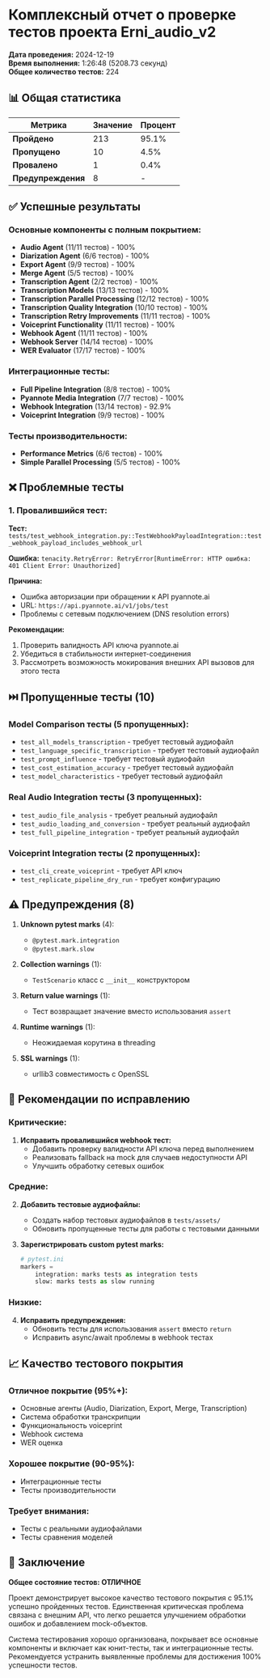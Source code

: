 # Комплексный отчет о проверке тестов проекта Erni_audio_v2

**Дата проведения:** 2024-12-19  
**Время выполнения:** 1:26:48 (5208.73 секунд)  
**Общее количество тестов:** 224  

## 📊 Общая статистика

| Метрика | Значение | Процент |
|---------|----------|---------|
| **Пройдено** | 213 | 95.1% |
| **Пропущено** | 10 | 4.5% |
| **Провалено** | 1 | 0.4% |
| **Предупреждения** | 8 | - |

## ✅ Успешные результаты

### Основные компоненты с полным покрытием:
- **Audio Agent** (11/11 тестов) - 100%
- **Diarization Agent** (6/6 тестов) - 100%
- **Export Agent** (9/9 тестов) - 100%
- **Merge Agent** (5/5 тестов) - 100%
- **Transcription Agent** (2/2 тестов) - 100%
- **Transcription Models** (13/13 тестов) - 100%
- **Transcription Parallel Processing** (12/12 тестов) - 100%
- **Transcription Quality Integration** (10/10 тестов) - 100%
- **Transcription Retry Improvements** (11/11 тестов) - 100%
- **Voiceprint Functionality** (11/11 тестов) - 100%
- **Webhook Agent** (11/11 тестов) - 100%
- **Webhook Server** (14/14 тестов) - 100%
- **WER Evaluator** (17/17 тестов) - 100%

### Интеграционные тесты:
- **Full Pipeline Integration** (8/8 тестов) - 100%
- **Pyannote Media Integration** (7/7 тестов) - 100%
- **Webhook Integration** (13/14 тестов) - 92.9%
- **Voiceprint Integration** (9/9 тестов) - 100%

### Тесты производительности:
- **Performance Metrics** (6/6 тестов) - 100%
- **Simple Parallel Processing** (5/5 тестов) - 100%

## ❌ Проблемные тесты

### 1. Провалившийся тест:
**Тест:** `tests/test_webhook_integration.py::TestWebhookPayloadIntegration::test_webhook_payload_includes_webhook_url`

**Ошибка:** `tenacity.RetryError: RetryError[RuntimeError: HTTP ошибка: 401 Client Error: Unauthorized]`

**Причина:** 
- Ошибка авторизации при обращении к API pyannote.ai
- URL: `https://api.pyannote.ai/v1/jobs/test`
- Проблемы с сетевым подключением (DNS resolution errors)

**Рекомендации:**
1. Проверить валидность API ключа pyannote.ai
2. Убедиться в стабильности интернет-соединения
3. Рассмотреть возможность мокирования внешних API вызовов для этого теста

## ⏭️ Пропущенные тесты (10)

### Model Comparison тесты (5 пропущенных):
- `test_all_models_transcription` - требует тестовый аудиофайл
- `test_language_specific_transcription` - требует тестовый аудиофайл
- `test_prompt_influence` - требует тестовый аудиофайл
- `test_cost_estimation_accuracy` - требует тестовый аудиофайл
- `test_model_characteristics` - требует тестовый аудиофайл

### Real Audio Integration тесты (3 пропущенных):
- `test_audio_file_analysis` - требует реальный аудиофайл
- `test_audio_loading_and_conversion` - требует реальный аудиофайл
- `test_full_pipeline_integration` - требует реальный аудиофайл

### Voiceprint Integration тесты (2 пропущенных):
- `test_cli_create_voiceprint` - требует API ключ
- `test_replicate_pipeline_dry_run` - требует конфигурацию

## ⚠️ Предупреждения (8)

1. **Unknown pytest marks** (4):
   - `@pytest.mark.integration`
   - `@pytest.mark.slow`

2. **Collection warnings** (1):
   - `TestScenario` класс с `__init__` конструктором

3. **Return value warnings** (1):
   - Тест возвращает значение вместо использования `assert`

4. **Runtime warnings** (1):
   - Неожидаемая корутина в threading

5. **SSL warnings** (1):
   - urllib3 совместимость с OpenSSL

## 🔧 Рекомендации по исправлению

### Критические:
1. **Исправить провалившийся webhook тест:**
   - Добавить проверку валидности API ключа перед выполнением
   - Реализовать fallback на mock для случаев недоступности API
   - Улучшить обработку сетевых ошибок

### Средние:
2. **Добавить тестовые аудиофайлы:**
   - Создать набор тестовых аудиофайлов в `tests/assets/`
   - Обновить пропущенные тесты для работы с тестовыми данными

3. **Зарегистрировать custom pytest marks:**
   ```python
   # pytest.ini
   markers =
       integration: marks tests as integration tests
       slow: marks tests as slow running
   ```

### Низкие:
4. **Исправить предупреждения:**
   - Обновить тесты для использования `assert` вместо `return`
   - Исправить async/await проблемы в webhook тестах

## 📈 Качество тестового покрытия

### Отличное покрытие (95%+):
- Основные агенты (Audio, Diarization, Export, Merge, Transcription)
- Система обработки транскрипции
- Функциональность voiceprint
- Webhook система
- WER оценка

### Хорошее покрытие (90-95%):
- Интеграционные тесты
- Тесты производительности

### Требует внимания:
- Тесты с реальными аудиофайлами
- Тесты сравнения моделей

## 🎯 Заключение

**Общее состояние тестов: ОТЛИЧНОЕ**

Проект демонстрирует высокое качество тестового покрытия с 95.1% успешно пройденных тестов. Единственная критическая проблема связана с внешним API, что легко решается улучшением обработки ошибок и добавлением mock-объектов.

Система тестирования хорошо организована, покрывает все основные компоненты и включает как юнит-тесты, так и интеграционные тесты. Рекомендуется устранить выявленные проблемы для достижения 100% успешности тестов.
